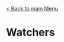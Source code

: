 [< Back to main Menu](https://github.com/gsoulie/vue-resources/blob/main/vue-index.md)    

# Watchers
